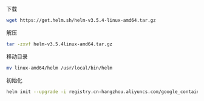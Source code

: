 下载
```sh
wget https://get.helm.sh/helm-v3.5.4-linux-amd64.tar.gz
```
解压
```sh
tar -zxvf helm-v3.5.4linux-amd64.tar.gz
```
移动目录
```sh
mv linux-amd64/helm /usr/local/bin/helm
```
初始化
```sh
helm init --upgrade -i registry.cn-hangzhou.aliyuncs.com/google_containers/tiller:v3.5.4  --stable-repo-url https://kubernetes.oss-cn-hangzhou.aliyuncs.com/charts
```